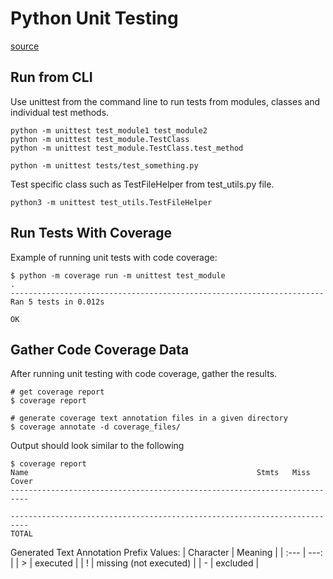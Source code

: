 # Python Unit Testing


[source](https://docs.python.org/3/library/unittest.html)

## Run from CLI
Use unittest from the command line to run tests from modules, classes and individual test methods.

```shell
python -m unittest test_module1 test_module2
python -m unittest test_module.TestClass
python -m unittest test_module.TestClass.test_method

python -m unittest tests/test_something.py
```

Test specific class such as TestFileHelper from test_utils.py file.
```shell
python3 -m unittest test_utils.TestFileHelper
```

## Run Tests With Coverage
Example of running unit tests with code coverage:
```shell
$ python -m coverage run -m unittest test_module
.
----------------------------------------------------------------------
Ran 5 tests in 0.012s

OK
```

## Gather Code Coverage Data
After running unit testing with code coverage, gather the results.
```shell
# get coverage report
$ coverage report

# generate coverage text annotation files in a given directory
$ coverage annotate -d coverage_files/
```

Output should look similar to the following
```shell
$ coverage report
Name                                                   Stmts   Miss  Cover
--------------------------------------------------------------------------

--------------------------------------------------------------------------
TOTAL                                                    
```

Generated Text Annotation Prefix Values:
| Character | Meaning                |
| :---      | ---:                   |
| >         | executed               |
| !         | missing (not executed) |
| -         | excluded               |